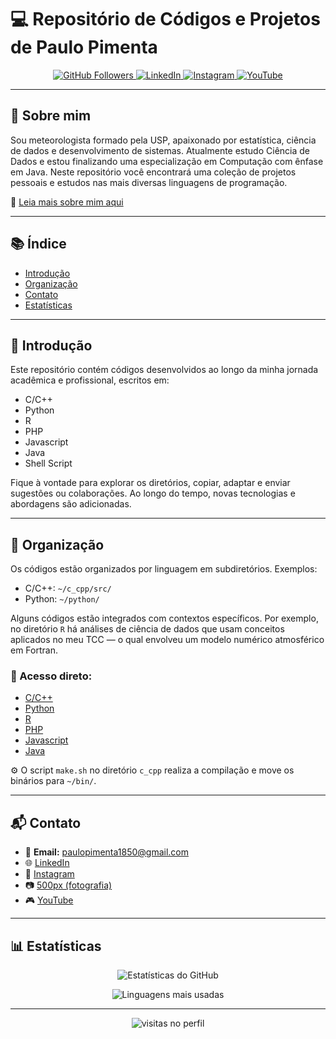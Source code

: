 # 💻 Repositório de Códigos e Projetos de Paulo Pimenta

<p align="center">
  <a href="https://github.com/paulopimenta6">
    <img src="https://img.shields.io/github/followers/paulopimenta6?label=GitHub&style=social" alt="GitHub Followers">
  </a>
  <a href="https://www.linkedin.com/in/paulo-henrique-pimenta/">
    <img src="https://img.shields.io/badge/LinkedIn-blue?logo=linkedin&style=flat" alt="LinkedIn">
  </a>
  <a href="https://www.instagram.com/paulopimenta6/">
    <img src="https://img.shields.io/badge/Instagram-E4405F?logo=instagram&logoColor=white&style=flat" alt="Instagram">
  </a>
  <a href="https://www.youtube.com/@paulopi997">
    <img src="https://img.shields.io/badge/YouTube-FF0000?logo=youtube&logoColor=white" alt="YouTube">
  </a>
</p>

---

## 👋 Sobre mim

Sou meteorologista formado pela USP, apaixonado por estatística, ciência de dados e desenvolvimento de sistemas. Atualmente estudo Ciência de Dados e estou finalizando uma especialização em Computação com ênfase em Java. Neste repositório você encontrará uma coleção de projetos pessoais e estudos nas mais diversas linguagens de programação.

📄 [Leia mais sobre mim aqui](./aboutme.md)

---

## 📚 Índice

- [Introdução](#introdução)
- [Organização](#organização)
- [Contato](#contato)
- [Estatísticas](#estatísticas)

---

## 🧠 Introdução

Este repositório contém códigos desenvolvidos ao longo da minha jornada acadêmica e profissional, escritos em:

- C/C++
- Python
- R
- PHP
- Javascript
- Java
- Shell Script

Fique à vontade para explorar os diretórios, copiar, adaptar e enviar sugestões ou colaborações. Ao longo do tempo, novas tecnologias e abordagens são adicionadas.

---

## 📂 Organização

Os códigos estão organizados por linguagem em subdiretórios. Exemplos:

- C/C++: `~/c_cpp/src/`
- Python: `~/python/`

Alguns códigos estão integrados com contextos específicos. Por exemplo, no diretório `R` há análises de ciência de dados que usam conceitos aplicados no meu TCC — o qual envolveu um modelo numérico atmosférico em Fortran.

### 🔗 Acesso direto:

- [C/C++](https://github.com/paulopimenta6/ph_codes/tree/master/c_cpp)
- [Python](https://github.com/paulopimenta6/ph_codes/tree/master/python)
- [R](https://github.com/paulopimenta6/ph_codes/tree/master/R)
- [PHP](https://github.com/paulopimenta6/ph_codes/tree/master/php)
- [Javascript](https://github.com/paulopimenta6/ph_codes/tree/master/javascript)
- [Java](https://github.com/paulopimenta6/ph_codes/tree/master/java)

⚙️ O script `make.sh` no diretório `c_cpp` realiza a compilação e move os binários para `~/bin/`.

---

## 📬 Contato

- 📧 **Email:** paulopimenta1850@gmail.com  
- 🌐 [LinkedIn](https://www.linkedin.com/in/paulo-henrique-pimenta/)  
- 📸 [Instagram](https://www.instagram.com/paulopimenta6/)  
- 📷 [500px (fotografia)](https://500px.com/p/paulopimenta6?view=photos)  
- 🎮 [YouTube](https://www.youtube.com/@paulopi997)

---

## 📊 Estatísticas

<p align="center">
  <img src="https://github-readme-stats.vercel.app/api?username=paulopimenta6&show_icons=true&theme=dracula&locale=pt-br" alt="Estatísticas do GitHub" />
</p>

<p align="center">
  <img src="https://github-readme-stats.vercel.app/api/top-langs/?username=paulopimenta6&layout=compact&theme=dracula&locale=pt-br" alt="Linguagens mais usadas" />
</p>

---

<p align="center">
  <img src="https://komarev.com/ghpvc/?username=paulopimenta6&style=flat-square&color=blue" alt="visitas no perfil"/>
</p>
